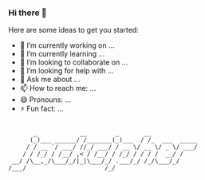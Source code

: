 ### Hi there 👋

Here are some ideas to get you started:

- 🔭 I’m currently working on ...
- 🌱 I’m currently learning ...
- 👯 I’m looking to collaborate on ...
- 🤔 I’m looking for help with ...
- 💬 Ask me about ...
- 📫 How to reach me: ...
- 😄 Pronouns: ...
- ⚡ Fun fact: ...


```

       _            __        _       __             
      (_)___ ______/ /_______(_)___  / /_  ___  _____
     / / __ `/ ___/ //_/ ___/ / __ \/ __ \/ _ \/ ___/
    / / /_/ / /__/ ,< / /__/ / /_/ / / / /  __/ /    
 __/ /\__,_/\___/_/|_|\___/_/ .___/_/ /_/\___/_/     
/___/                      /_/                       

```
